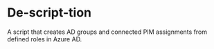 # De-script-tion

A script that creates AD groups and connected PIM assignments from defined roles in Azure AD.